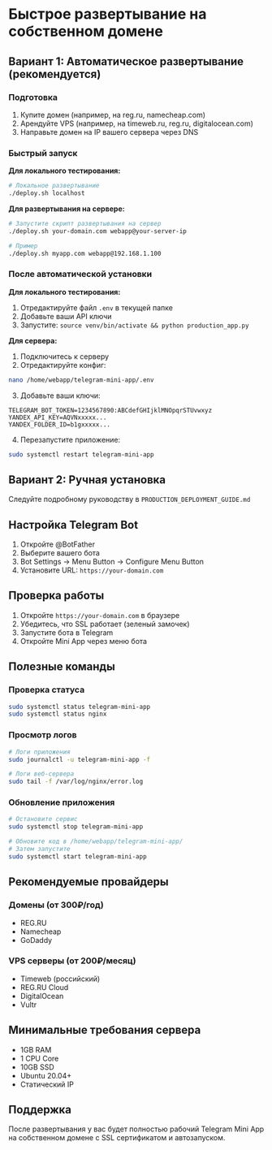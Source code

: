 # Быстрое развертывание на собственном домене

## Вариант 1: Автоматическое развертывание (рекомендуется)

### Подготовка
1. Купите домен (например, на reg.ru, namecheap.com)
2. Арендуйте VPS (например, на timeweb.ru, reg.ru, digitalocean.com)
3. Направьте домен на IP вашего сервера через DNS

### Быстрый запуск

**Для локального тестирования:**
```bash
# Локальное развертывание
./deploy.sh localhost
```

**Для развертывания на сервере:**
```bash
# Запустите скрипт развертывания на сервер
./deploy.sh your-domain.com webapp@your-server-ip

# Пример
./deploy.sh myapp.com webapp@192.168.1.100
```

### После автоматической установки

**Для локального тестирования:**
1. Отредактируйте файл `.env` в текущей папке
2. Добавьте ваши API ключи
3. Запустите: `source venv/bin/activate && python production_app.py`

**Для сервера:**
1. Подключитесь к серверу
2. Отредактируйте конфиг:
```bash
nano /home/webapp/telegram-mini-app/.env
```
3. Добавьте ваши ключи:
```env
TELEGRAM_BOT_TOKEN=1234567890:ABCdefGHIjklMNOpqrSTUvwxyz
YANDEX_API_KEY=AQVNxxxxx...
YANDEX_FOLDER_ID=b1gxxxxx...
```
4. Перезапустите приложение:
```bash
sudo systemctl restart telegram-mini-app
```

## Вариант 2: Ручная установка

Следуйте подробному руководству в `PRODUCTION_DEPLOYMENT_GUIDE.md`

## Настройка Telegram Bot

1. Откройте @BotFather
2. Выберите вашего бота
3. Bot Settings → Menu Button → Configure Menu Button  
4. Установите URL: `https://your-domain.com`

## Проверка работы

1. Откройте `https://your-domain.com` в браузере
2. Убедитесь, что SSL работает (зеленый замочек)
3. Запустите бота в Telegram
4. Откройте Mini App через меню бота

## Полезные команды

### Проверка статуса
```bash
sudo systemctl status telegram-mini-app
sudo systemctl status nginx
```

### Просмотр логов
```bash
# Логи приложения
sudo journalctl -u telegram-mini-app -f

# Логи веб-сервера
sudo tail -f /var/log/nginx/error.log
```

### Обновление приложения
```bash
# Остановите сервис
sudo systemctl stop telegram-mini-app

# Обновите код в /home/webapp/telegram-mini-app/
# Затем запустите
sudo systemctl start telegram-mini-app
```

## Рекомендуемые провайдеры

### Домены (от 300₽/год)
- REG.RU
- Namecheap
- GoDaddy

### VPS серверы (от 200₽/месяц)
- Timeweb (российский)
- REG.RU Cloud
- DigitalOcean
- Vultr

## Минимальные требования сервера
- 1GB RAM
- 1 CPU Core  
- 10GB SSD
- Ubuntu 20.04+
- Статический IP

## Поддержка

После развертывания у вас будет полностью рабочий Telegram Mini App на собственном домене с SSL сертификатом и автозапуском.